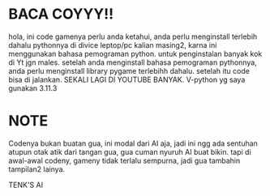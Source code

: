# BACA COYYY!!
hola,
ini code gamenya perlu anda ketahui, anda perlu menginstall terlebih dahalu pythonnya di divice leptop/pc kalian masing2, karna ini menggunakan bahasa pemograman python. untuk penginstalan banyak kok di Yt jgn males.
setelah anda menginstall bahasa pemograman pythonnya, anda perlu menginstall library pygame terlebihh dahalu.
setelah itu code bisa di jalankan.
SEKALI LAGI DI YOUTUBE BANYAK.
V-python yg saya gunakan 3.11.3


# NOTE
Codenya bukan buatan gua, ini modal dari AI aja,
jadi ini ngg ada sentuhan atupun otak atik dari tangan gua, gua cuman nyuruh AI buat bikin.
tapi di awal-awal codeny, gameny tidak terlalu sempurna, jadi gua tambahin tampilan2 lainya.

TENK'S AI
